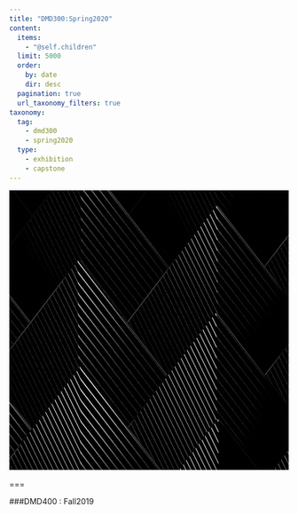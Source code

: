 ```yaml
---
title: "DMD300:Spring2020"
content:
  items:
    - "@self.children"
  limit: 5000
  order:
    by: date
    dir: desc
  pagination: true
  url_taxonomy_filters: true
taxonomy:
  tag:
    - dmd300
    - spring2020
  type:
    - exhibition
    - capstone
---
```


![DMD300:Spring2020](../../../imagefolder/capstoneSpring2020.png?lightbox&resize=400)

===

###DMD400 : Fall2019
